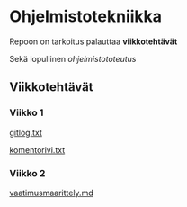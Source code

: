 # Ohjelmistotekniikka

Repoon on tarkoitus palauttaa **viikkotehtävät** 

Sekä lopullinen *ohjelmistototeutus* 


## Viikkotehtävät

###  Viikko 1

[gitlog.txt](https://github.com/gitcomits/ot-harjoitustyo/blob/master/laskarit/viikko1/gitlog.txt)

[komentorivi.txt](https://github.com/gitcomits/ot-harjoitustyo/blob/master/laskarit/viikko1/komentorivi.txt)


###  Viikko 2

[vaatimusmaarittely.md](https://github.com/gitcomits/ot-harjoitustyo/blob/master/SalaryTool/dokumentaatio/vaatimusmaarittely.md)
